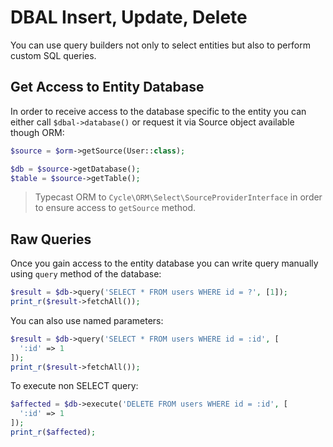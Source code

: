 # DBAL Insert, Update, Delete
You can use query builders not only to select entities but also to perform custom SQL queries.

## Get Access to Entity Database
In order to receive access to the database specific to the entity you can either call `$dbal->database()` or request it via Source object
available though ORM:

```php
$source = $orm->getSource(User::class);

$db = $source->getDatabase();
$table = $source->getTable();
```

> Typecast ORM to `Cycle\ORM\Select\SourceProviderInterface` in order to ensure access to `getSource` method.

## Raw Queries
Once you gain access to the entity database you can write query manually using `query` method of the database:

```php
$result = $db->query('SELECT * FROM users WHERE id = ?', [1]);
print_r($result->fetchAll());
```

You can also use named parameters:

```php
$result = $db->query('SELECT * FROM users WHERE id = :id', [
  ':id' => 1
]);
print_r($result->fetchAll());
```

To execute non SELECT query:

```php
$affected = $db->execute('DELETE FROM users WHERE id = :id', [
  ':id' => 1
]);
print_r($affected);
```
